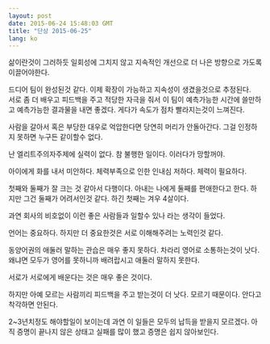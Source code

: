 ```yaml
---
layout: post
date: 2015-06-24 15:48:03 GMT
title: "단상 2015-06-25"
lang: ko
---
```

<p>삶이란것이 그러하듯 일회성에 그치지 않고 지속적인 개선으로 더 나은 방향으로 가도록 이끌어야한다.&nbsp;</p><p>드디어 팀이 완성된것 같다. 이제 확장이 가능하고 지속성이 생겼을것으로 추정된다.&nbsp;<br>서로 좀 더 배우고 피드백을 주고 적당한 자극을 줘서 이 팀이 예측가능한 시간에 쓸만하고 예측가능한 결과물을 내면 좋겠다. 게다가 속도가 점차 빨라지는것이 느껴진다.&nbsp;</p><p>사람을 갈아서 혹은 부당한 대우로 억압한다면 당연히 머리가 안돌아간다. 그걸 인정하지 못하면 누구든 같이할수 없다.&nbsp;</p><p>난 엘리트주의자주제에 실력이 없다. 참 불행한 일이다. 이러다가 망할꺼야.</p><p>아이에게 화를 내서 미안하다. 체력부족으로 인한 인내심 저하다. 체력이 필요하다.&nbsp;</p><p>첫째와 둘째가 잘 크는 것 같아서 다행이다. 아내는 나에게 둘째를 편애한다고 한다. 하지만 그건 둘째가 어려서인것 같다. 하긴 첫째는 겨우 4살이다.</p><p>과연 회사의 비호없이 이런 좋은 사람들과 일할수 있나 라는 생각이 들었다.</p><p>언어는 중요하다. 하지만 더 중요한것은 서로 이해해주려는 노력인것 같다.</p><p>동양어권의 애둘러 말하는 관습은 매우 좋지 못하다. 차라리 영어로 소통하는것이 낫다. 왜냐면 모두가 영어를 못하니까 배려랍시고 애둘러 말하지 못한다.</p><p>서로가 서로에게 배운다는 것은 매우 좋은 것이다.&nbsp;</p><p>하지만 아예 모르는 사람끼리 피드백을 주고 받는것이 더 낫다. 모르기 때문이다. 안다고 착각하면 안된다.</p><p>2~3년치정도 해야할일이 보이는데 과연 이 일들은 모두의 납득을 받을지 모르겠다. 아직 증명이 끝나지 않은 상태고 실패를 많이 했고 증명은 쉽지 않아보인다.&nbsp;</p>
